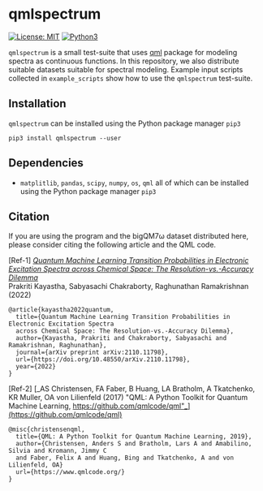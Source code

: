 # qmlspectrum

[![License: MIT](https://img.shields.io/badge/License-MIT-yellow.svg)](https://opensource.org/licenses/MIT)
[![Python3](https://img.shields.io/badge/Language-Python3-red.svg)](https://www.python.org/download/releases/3.0/)

`qmlspectrum` is a small test-suite that uses [qml](https://www.qmlcode.org/) package for modeling spectra as continuous functions. In this repository, we also distribute suitable datasets suitable for spectral modeling. Example input scripts collected in `example_scripts` show how to use the `qmlspectrum` test-suite.

## Installation

`qmlspectrum` can be installed using the Python package manager `pip3`

```
pip3 install qmlspectrum --user
```

## Dependencies

* `matplitlib`, `pandas`, `scipy`, `numpy`, `os`, `qml` all of which can be installed using the Python package manager `pip3`

## Citation

If you are using the program and the bigQM7ω dataset distributed here, please consider citing the following article and the QML code.        

[Ref-1] [_Quantum Machine Learning Transition Probabilities in Electronic Excitation Spectra across Chemical Space: The Resolution-vs.-Accuracy Dilemma_](https://arxiv.org/abs/2110.11798)                
Prakriti Kayastha, Sabyasachi Chakraborty, Raghunathan Ramakrishnan (2022)     
```
@article{kayastha2022quantum,
  title={Quantum Machine Learning Transition Probabilities in Electronic Excitation Spectra 
  across Chemical Space: The Resolution-vs.-Accuracy Dilemma},
  author={Kayastha, Prakriti and Chakraborty, Sabyasachi and Ramakrishnan, Raghunathan},
  journal={arXiv preprint arXiv:2110.11798},
  url={https://doi.org/10.48550/arXiv.2110.11798},
  year={2022}
}
```

[Ref-2] [_AS Christensen, FA Faber, B Huang, LA Bratholm, A Tkatchenko, KR Muller, OA von Lilienfeld (2017) "QML: A Python Toolkit for Quantum Machine Learning, https://github.com/qmlcode/qml"_](https://github.com/qmlcode/qml)  
```
@misc{christensenqml,
  title={QML: A Python Toolkit for Quantum Machine Learning, 2019},
  author={Christensen, Anders S and Bratholm, Lars A and Amabilino, Silvia and Kromann, Jimmy C 
  and Faber, Felix A and Huang, Bing and Tkatchenko, A and von Lilienfeld, OA}
  url={https://www.qmlcode.org/}
}
```
